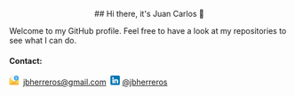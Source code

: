 <p align="center">## Hi there, it's Juan Carlos 👋

Welcome to my GitHub profile. Feel free to have a look at my repositories to see what I can do. 


#### Contact:
<img src="email.png" width="17" height="17"> &nbsp;jbherreros@gmail.com&nbsp;
<img src="linkedin.png" width="17" height="17"> <a href="https://www.linkedin.com/in/jbherreros/"> @jbherreros</a>
</p>
